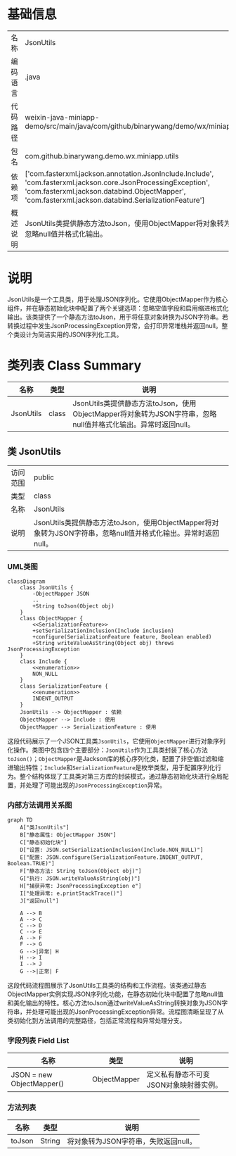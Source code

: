 # 基础信息

|      |      |
|------|------|
| 名称 | JsonUtils |
| 编码语言 | .java |
| 代码路径 | weixin-java-miniapp-demo/src/main/java/com/github/binarywang/demo/wx/miniapp/utils/JsonUtils.java |
| 包名 | com.github.binarywang.demo.wx.miniapp.utils |
| 依赖项 | ['com.fasterxml.jackson.annotation.JsonInclude.Include', 'com.fasterxml.jackson.core.JsonProcessingException', 'com.fasterxml.jackson.databind.ObjectMapper', 'com.fasterxml.jackson.databind.SerializationFeature'] |
| 概述说明 | JsonUtils类提供静态方法toJson，使用ObjectMapper将对象转为JSON字符串，自动忽略null值并格式化输出。 |

# 说明

JsonUtils是一个工具类，用于处理JSON序列化。它使用ObjectMapper作为核心组件，并在静态初始化块中配置了两个关键选项：忽略空值字段和启用缩进格式化输出。该类提供了一个静态方法toJson，用于将任意对象转换为JSON字符串。若转换过程中发生JsonProcessingException异常，会打印异常堆栈并返回null。整个类设计为简洁实用的JSON序列化工具。

# 类列表 Class Summary

| 名称   | 类型  | 说明 |
|-------|------|-------------|
| JsonUtils | class | JsonUtils类提供静态方法toJson，使用ObjectMapper将对象转为JSON字符串，忽略null值并格式化输出。异常时返回null。 |



## 类 JsonUtils

|      |      |
|------|------|
| 访问范围 | public |
| 类型 | class |
| 名称 | JsonUtils |
| 说明 | JsonUtils类提供静态方法toJson，使用ObjectMapper将对象转为JSON字符串，忽略null值并格式化输出。异常时返回null。 |


### UML类图

```mermaid
classDiagram
    class JsonUtils {
        -ObjectMapper JSON
        ..
        +String toJson(Object obj)
    }
    class ObjectMapper {
        <<SerializationFeature>>
        +setSerializationInclusion(Include inclusion)
        +configure(SerializationFeature feature, Boolean enabled)
        +String writeValueAsString(Object obj) throws JsonProcessingException
    }
    class Include {
        <<enumeration>>
        NON_NULL
    }
    class SerializationFeature {
        <<enumeration>>
        INDENT_OUTPUT
    }
    JsonUtils --> ObjectMapper : 依赖
    ObjectMapper --> Include : 使用
    ObjectMapper --> SerializationFeature : 使用
```

这段代码展示了一个JSON工具类`JsonUtils`，它使用`ObjectMapper`进行对象序列化操作。类图中包含四个主要部分：`JsonUtils`作为工具类封装了核心方法`toJson()`；`ObjectMapper`是Jackson库的核心序列化类，配置了非空值过滤和缩进输出特性；`Include`和`SerializationFeature`是枚举类型，用于配置序列化行为。整个结构体现了工具类对第三方库的封装模式，通过静态初始化块进行全局配置，并处理了可能出现的`JsonProcessingException`异常。


### 内部方法调用关系图

```mermaid
graph TD
    A["类JsonUtils"]
    B["静态属性: ObjectMapper JSON"]
    C["静态初始化块"]
    D["设置: JSON.setSerializationInclusion(Include.NON_NULL)"]
    E["配置: JSON.configure(SerializationFeature.INDENT_OUTPUT, Boolean.TRUE)"]
    F["静态方法: String toJson(Object obj)"]
    G["执行: JSON.writeValueAsString(obj)"]
    H["捕获异常: JsonProcessingException e"]
    I["处理异常: e.printStackTrace()"]
    J["返回null"]

    A --> B
    A --> C
    C --> D
    C --> E
    A --> F
    F --> G
    G -->|异常| H
    H --> I
    I --> J
    G -->|正常| F
```

这段代码流程图展示了JsonUtils工具类的结构和工作流程。该类通过静态ObjectMapper实例实现JSON序列化功能，在静态初始化块中配置了忽略null值和美化输出的特性。核心方法toJson通过writeValueAsString转换对象为JSON字符串，并处理可能出现的JsonProcessingException异常。流程图清晰呈现了从类初始化到方法调用的完整路径，包括正常流程和异常处理分支。

### 字段列表 Field List

| 名称  | 类型  | 说明 |
|-------|-------|------|
| JSON = new ObjectMapper() | ObjectMapper | 定义私有静态不可变JSON对象映射器实例。 |

### 方法列表

| 名称  | 类型  | 说明 |
|-------|-------|------|
| toJson | String | 将对象转为JSON字符串，失败返回null。 |




